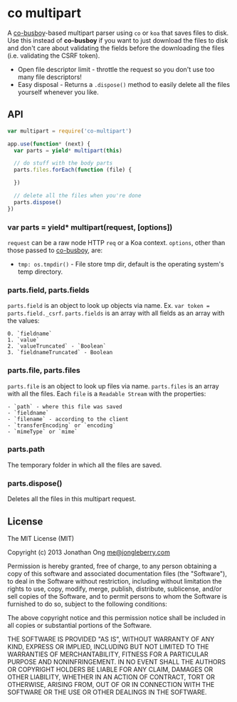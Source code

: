 # co multipart

A [co-busboy](https://github.com/cojs/busboy)-based multipart parser using `co` or `koa` that saves files to disk.
Use this instead of **co-busboy** if you want to just download the files to disk and don't care about validating the fields before the downloading the files (i.e. validating the CSRF token).

- Open file descriptor limit - throttle the request so you don't use too many file descriptors!
- Easy disposal - Returns a `.dispose()` method to easily delete all the files yourself whenever you like.

## API

```js
var multipart = require('co-multipart')

app.use(function* (next) {
  var parts = yield* multipart(this)

  // do stuff with the body parts
  parts.files.forEach(function (file) {

  })

  // delete all the files when you're done
  parts.dispose()
})
```

### var parts = yield* multipart(request, [options])

`request` can be a raw node HTTP `req` or a Koa context.
`options`, other than those passed to [co-busboy](https://github.com/cojs/busboy), are:

- `tmp: os.tmpdir()` - File store tmp dir, default is the operating system's temp directory.

### parts.field, parts.fields

`parts.field` is an object to look up objects via name.
Ex. `var token = parts.field._csrf`.
`parts.fields` is an array with all fields as an array with the values:

    0. `fieldname`
    1. `value`
    2. `valueTruncated` - `Boolean`
    3. `fieldnameTruncated` - Boolean

### parts.file, parts.files

`parts.file` is an object to look up files via name.
`parts.files` is an array with all the files.
Each `file` is a `Readable Stream` with the properties:

    - `path` - where this file was saved
    - `fieldname`
    - `filename` - according to the client
    - `transferEncoding` or `encoding`
    - `mimeType` or `mime`

### parts.path

The temporary folder in which all the files are saved.

### parts.dispose()

Deletes all the files in this multipart request.

## License

The MIT License (MIT)

Copyright (c) 2013 Jonathan Ong me@jongleberry.com

Permission is hereby granted, free of charge, to any person obtaining a copy
of this software and associated documentation files (the "Software"), to deal
in the Software without restriction, including without limitation the rights
to use, copy, modify, merge, publish, distribute, sublicense, and/or sell
copies of the Software, and to permit persons to whom the Software is
furnished to do so, subject to the following conditions:

The above copyright notice and this permission notice shall be included in
all copies or substantial portions of the Software.

THE SOFTWARE IS PROVIDED "AS IS", WITHOUT WARRANTY OF ANY KIND, EXPRESS OR
IMPLIED, INCLUDING BUT NOT LIMITED TO THE WARRANTIES OF MERCHANTABILITY,
FITNESS FOR A PARTICULAR PURPOSE AND NONINFRINGEMENT. IN NO EVENT SHALL THE
AUTHORS OR COPYRIGHT HOLDERS BE LIABLE FOR ANY CLAIM, DAMAGES OR OTHER
LIABILITY, WHETHER IN AN ACTION OF CONTRACT, TORT OR OTHERWISE, ARISING FROM,
OUT OF OR IN CONNECTION WITH THE SOFTWARE OR THE USE OR OTHER DEALINGS IN
THE SOFTWARE.
